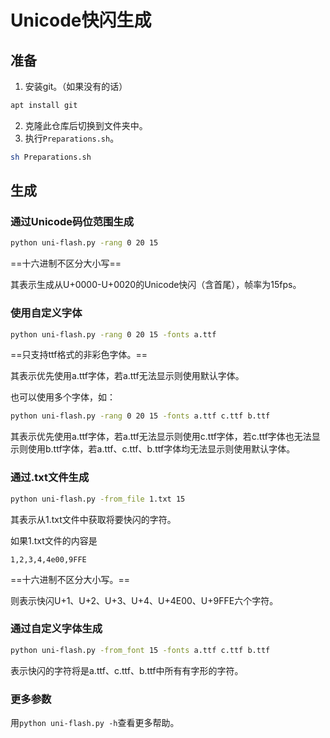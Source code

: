 # Unicode快闪生成

## 准备
1. 安装git。（如果没有的话）
```bash
apt install git
```
2. 克隆此仓库后切换到文件夹中。
3. 执行`Preparations.sh`。
```bash
sh Preparations.sh
```
## 生成
### 通过Unicode码位范围生成
```bash
python uni-flash.py -rang 0 20 15
```
==十六进制不区分大小写==

其表示生成从U+0000-U+0020的Unicode快闪（含首尾），帧率为15fps。
### 使用自定义字体
```bash
python uni-flash.py -rang 0 20 15 -fonts a.ttf
```
==只支持ttf格式的非彩色字体。==

其表示优先使用a.ttf字体，若a.ttf无法显示则使用默认字体。

也可以使用多个字体，如：
```bash
python uni-flash.py -rang 0 20 15 -fonts a.ttf c.ttf b.ttf
```
其表示优先使用a.ttf字体，若a.ttf无法显示则使用c.ttf字体，若c.ttf字体也无法显示则使用b.ttf字体，若a.ttf、c.ttf、b.ttf字体均无法显示则使用默认字体。
### 通过.txt文件生成
```bash
python uni-flash.py -from_file 1.txt 15
```
其表示从1.txt文件中获取将要快闪的字符。

如果1.txt文件的内容是
```text
1,2,3,4,4e00,9FFE
```
==十六进制不区分大小写。==

则表示快闪U+1、U+2、U+3、U+4、U+4E00、U+9FFE六个字符。
### 通过自定义字体生成
```bash
python uni-flash.py -from_font 15 -fonts a.ttf c.ttf b.ttf
```
表示快闪的字符将是a.ttf、c.ttf、b.ttf中所有有字形的字符。
### 更多参数
用`python uni-flash.py -h`查看更多帮助。